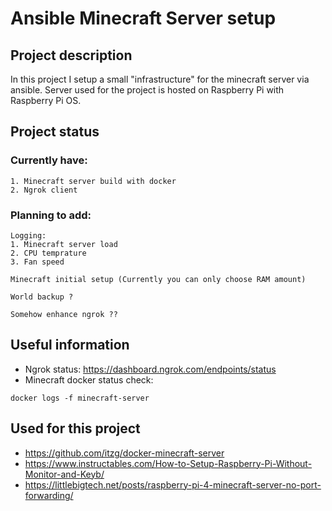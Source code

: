 # Ansible Minecraft Server setup
## Project description
In this project I setup a small "infrastructure" for the minecraft server via ansible.
Server used for the project is hosted on Raspberry Pi with Raspberry Pi OS.


## Project status
### Currently have:
~~~
1. Minecraft server build with docker
2. Ngrok client
~~~

### Planning to add:
~~~
Logging:
1. Minecraft server load
2. CPU temprature
3. Fan speed

Minecraft initial setup (Currently you can only choose RAM amount)

World backup ?

Somehow enhance ngrok ??
~~~


## Useful information
* Ngrok status: https://dashboard.ngrok.com/endpoints/status
* Minecraft docker status check: 
~~~
docker logs -f minecraft-server
~~~

## Used for this project
* https://github.com/itzg/docker-minecraft-server
* https://www.instructables.com/How-to-Setup-Raspberry-Pi-Without-Monitor-and-Keyb/
* https://littlebigtech.net/posts/raspberry-pi-4-minecraft-server-no-port-forwarding/
